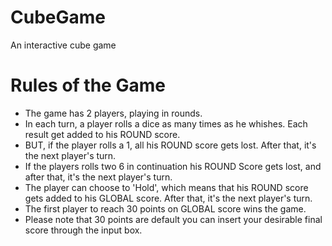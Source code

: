 # CubeGame
An interactive cube game 


<h1>Rules of the Game</h1>
<ul>
<li>The game has 2 players, playing in rounds.</li>
<li>In each turn, a player rolls a dice as many times as he whishes. Each result get added to his ROUND score.</li>
<li>BUT, if the player rolls a 1, all his ROUND score gets lost. After that, it's the next player's turn.</li>
<li>If the players rolls two 6 in continuation his ROUND Score gets lost, and after that, it's the next player's turn.</li>
<li>The player can choose to 'Hold', which means that his ROUND score gets added to his GLOBAL score. After that, it's the next player's turn.</li>
<li>The first player to reach 30 points on GLOBAL score wins the game.</li>
<li>Please note that 30 points are default you can insert your desirable final score through the input box.</li>
</ul>
